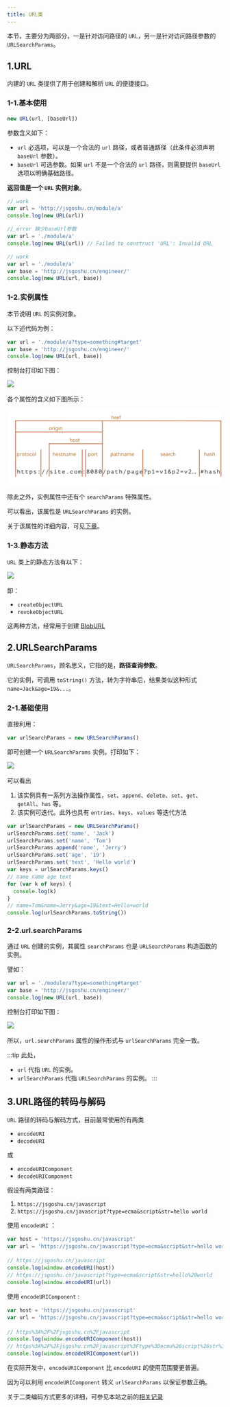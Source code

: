```yaml
---
title: URL类
---
```


本节，主要分为两部分，一是针对访问路径的 `URL`，另一是针对访问路径参数的 `URLSearchParams`。

## 1.URL

内建的 `URL` 类提供了用于创建和解析 `URL` 的便捷接口。

### 1-1.基本使用

```js
new URL(url, [baseUrl])
```

参数含义如下：

- `url` 必选项，可以是一个合法的 `url` 路径，或者普通路径（此条件必须声明 `baseUrl` 参数）。
- `baseUrl` 可选参数。如果 `url` 不是一个合法的 `url` 路径，则需要提供 `baseUrl` 选项以明确基础路径。

**返回值是一个 `URL` 实例对象**。

```js
// work
var url = 'http://jsgoshu.cn/module/a'
console.log(new URL(url))
```

```js
// error 缺少baseUrl参数
var url = './module/a'
console.log(new URL(url)) // Failed to construct 'URL': Invalid URL
```

```js
// work
var url = './module/a'
var base = 'http://jsgoshu.cn/engineer/'
console.log(new URL(url, base))
```

### 1-2.实例属性

本节说明 `URL` 的实例对象。

以下述代码为例：

```js
var url = './module/a?type=something#target'
var base = 'http://jsgoshu.cn/engineer/'
console.log(new URL(url, base))
```

控制台打印如下图：

![](https://raw.githubusercontent.com/oneyoung19/vuepress-blog-img/main/img/006y8mN6ly1h6q5b8qszaj31fg0gytco.jpg)

各个属性的含义如下图所示：

<img src="./image/url-object.svg">

除此之外，实例属性中还有个 `searchParams` 特殊属性。

可以看出，该属性是 `URLSearchParams` 的实例。

关于该属性的详细内容，可见[下章](./#2-urlsearchparams)。

### 1-3.静态方法

`URL` 类上的静态方法有以下：

![](https://raw.githubusercontent.com/oneyoung19/vuepress-blog-img/main/img/006y8mN6ly1h6q4x9kdbaj30xu0be3zp.jpg)

即：

- `createObjectURL`
- `revokeObjectURL`

这两种方法，经常用于创建 [BlobURL](../../cs/binary-file/4.blob.html#_3-url转化)

## 2.URLSearchParams

`URLSearchParams`，顾名思义，它指的是，**路径查询参数**。

它的实例，可调用 `toString()` 方法，转为字符串后，结果类似这种形式 `name=Jack&age=19&...`。

### 2-1.基础使用

直接利用：

```js
var urlSearchParams = new URLSearchParams()
```

即可创建一个 `URLSearchParams` 实例。打印如下：

![](https://raw.githubusercontent.com/oneyoung19/vuepress-blog-img/main/img/006y8mN6ly1h6q5ha97e4j31d60i2mzs.jpg)

可以看出

1. 该实例具有一系列方法操作属性，`set`、`append`、`delete`、`set`、`get`、`getAll`、`has` 等。
2. 该实例可迭代。此外也具有 `entries`、`keys`、`values` 等迭代方法

```js
var urlSearchParams = new URLSearchParams()
urlSearchParams.set('name', 'Jack')
urlSearchParams.set('name', 'Tom')
urlSearchParams.append('name', 'Jerry')
urlSearchParams.set('age', '19')
urlSearchParams.set('text', 'Hello world')
var keys = urlSearchParams.keys()
// name name age text
for (var k of keys) {
  console.log(k)
}
// name=Tom&name=Jerry&age=19&text=Hello+world
console.log(urlSearchParams.toString())
```

### 2-2.url.searchParams

通过 `URL` 创建的实例，其属性 `searchParams` 也是 `URLSearchParams` 构造函数的实例。

譬如：

```js
var url = './module/a?type=something#target'
var base = 'http://jsgoshu.cn/engineer/'
console.log(new URL(url, base))
```

控制台打印如下图：

![](https://raw.githubusercontent.com/oneyoung19/vuepress-blog-img/main/img/006y8mN6ly1h6q5b8qszaj31fg0gytco.jpg)

所以，`url.searchParams` 属性的操作形式与 `urlSearchParams` 完全一致。

:::tip
此处，

- `url` 代指 `URL` 的实例。
- `urlSearchParams` 代指 `URLSearchParams` 的实例。
:::

## 3.URL路径的转码与解码

`URL` 路径的转码与解码方式，目前最常使用的有两类

- `encodeURI`
- `decodeURI`

或

- `encodeURIComponent`
- `decodeURIComponent`

假设有两类路径：

1. `https://jsgoshu.cn/javascript`
2. `https://jsgoshu.cn/javascript?type=ecma&script&str=hello world`
   
使用 `encodeURI` ：

```js
var host = 'https://jsgoshu.cn/javascript'
var url = 'https://jsgoshu.cn/javascript?type=ecma&script&str=hello world'

// https://jsgoshu.cn/javascript
console.log(window.encodeURI(host))
// https://jsgoshu.cn/javascript?type=ecma&script&str=hello%20world
console.log(window.encodeURI(url))
```

使用 `encodeURIComponent` :

```js
var host = 'https://jsgoshu.cn/javascript'
var url = 'https://jsgoshu.cn/javascript?type=ecma&script&str=hello world'

// https%3A%2F%2Fjsgoshu.cn%2Fjavascript
console.log(window.encodeURIComponent(host))
// https%3A%2F%2Fjsgoshu.cn%2Fjavascript%3Ftype%3Decma%26script%26str%3Dhello%20world
console.log(window.encodeURIComponent(url))
```

在实际开发中，`encodeURIComponent` 比 `encodeURI` 的使用范围要更普遍。

因为可以利用 `encodeURIComponent` 转义 `urlSearchParams` 以保证参数正确。

关于二类编码方式更多的详细，可参见本站之前的[相关记录](../../FE/javascript/ECMAScript/7.String.md#encodeuri)
